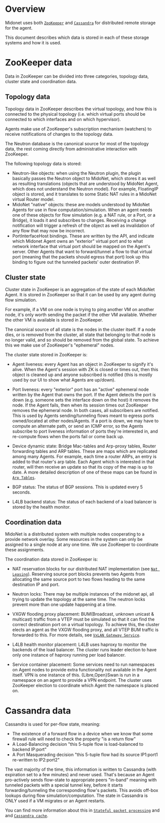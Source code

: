 # Overview

Midonet uses both [`ZooKeeper`][1] and [`Cassandra`][2] for
distributed remote storage for the agent.

This document describes which data is stored in each of these storage
systems and how it is used.

# ZooKeeper data

Data in ZooKeeper can be divided into three categories, topology data,
cluster state and coordination data.

## Topology data

Topology data in ZooKeeper describes the virtual topology, and how
this is connected to the physical topology (i.e. which virtual ports
should be connected to which interfaces and on which hypervisor).

Agents make use of ZooKeeper's subscription mechanism (watchers) to
receive notifications of changes to the topology data.

The Neutron database is the canonical source for most of the topology
data, the rest coming directly from administrative interaction with
ZooKeeper.

The following topology data is stored:
* Neutron-like objects: when using the Neutron plugin, the plugin
  basically passes the Neutron object to MidoNet, which stores it as
  well as resulting translations (objects that are understood by
  MidoNet Agent, which does not understand the Neutron model). For
  example, FloatingIP object is stored, and it translates to some
  Static NAT rules in a MidoNet virtual Router model.
* MidoNet "native" objects: these are models understood by MidoNet
  Agents for use in flow computation/simulation. When an agent needs
  one of these objects for flow simulation (e.g. a NAT rule, or a
  Port, or a Bridge), it loads it and subscribes to changes. Receiving
  a change notification will trigger a refresh of the object as well as
  invalidation of any flow that may now be incorrect.
* PortInterfaceHost bindings. These are written by the API, and indicate
  which Midonet Agent owns an "exterior" virtual port and to what network
  interface that virtual port should be mapped on the Agent's
  server. Other Agents that want to forward/tunnel a flow to that
  virtual port (meaning that the packets should egress that port) look
  up this binding to figure out the tunneled packets' outer destination
  IP.

## Cluster state

Cluster state in ZooKeeper is an aggregation of the state of each
MidoNet Agent. It is stored in ZooKeeper so that it can be used by any
agent during flow simulation.

For example, if a VM on one node is trying to ping another VM on
another node, it's only worth sending the packet if the other VM
available. Whether the other VM is available is stored in ZooKeeper.

The canonical source of all state is the nodes in the cluster
itself. If a node dies, or is removed from the cluster, all state that
belonging to that node is no longer valid, and so should be removed
from the global state. To achieve this we make use of ZooKeeper's
"ephemeral" nodes.

The cluster state stored in ZooKeeper is:
* Agent liveness: every Agent has an object in ZooKeeper to signify it's
  alive. When the Agent's session with ZK is closed or times out, then
  this object is cleaned up and anyone subscribed is notified (this is
  mostly used by our UI to show what Agents are up/down).

* Port liveness: every "exterior" port has an "active" ephemeral node
  written by the Agent that owns the port. If the Agent detects the port
  is down (e.g. someone sets the interface down on the host) it
  removes the node. If the Agent fails, then when its session times
  out ZooKeeper removes the ephemeral node. In both cases, all
  subscribers are notified. This is used by Agents sending/tunneling
  flows meant to egress ports owned/located  at other nodes/Agents. If
  a port is down, we may have to compute an alternate path, or send an
  ICMP error, so the Agents subscribe to port liveness information of
  ports they're interested in, and re-compute flows when the ports
  fail or come back up.

* Device dynamic state: Bridge Mac-tables and Arp-proxy tables, Router
  forwarding tables and ARP tables.
  These are maps which are replicated among many Agents. For example,
  each time a router ARPs, an entry is added to that router's arp
  table. Each Agent which is interested in that router, will then
  receive an update so that its copy of the map is up to date.
  A more detailed description of one of these maps can be found in
  [`Arp Tables`](arp_table.md).

* BGP status: The status of BGP sessions. This is updated every 5
  seconds.

* L4LB backend status: The status of each backend of a load balancer
  is stored by the health monitor.

## Coordination data

MidoNet is a distributed system with multiple nodes cooperating to
a provide network overlay. Some resources in the system can only be
assigned to a single node at any one time. We use ZooKeeper to
coordinate these assignments.

The coordination data stored in ZooKeeper is:

* NAT reservation blocks for our distributed NAT implementation (see
  [`Nat Leasing`](nat-leasing.md)).
  Reserving source port blocks prevents two Agents from allocating the
  same source port to two flows heading to the same destination IP and
  port.

* Neutron locks: There may be multiple instances of the midonet api,
  all trying to update the topology at the same time. The neutron
  locks prevent more than one update happening at a time.

* VXGW flooding proxy placement: BUM(Broadcast, unknown unicast &
  multicast) traffic from a VTEP must be simulated so that it can find
  the correct destination port on a virtual topology. To achieve this,
  the cluster elects an agent as the VXGW flooding proxy, and all VTEP
  BUM traffic is forwarded to this. For more details, see
  [`VxLAN Gateway Service`](vxgw_service.md).

* L4LB health monitor placement: L4LB uses haproxy to monitor the
  backends of the load balancer. The cluster runs leader election to
  have only one instance of haproxy running per load balancer.

* Service container placement: Some services need to run namespaces on
  Agent nodes to provide extra functionality not available in the
  Agent itself. VPN is one instance of this. {Libre,Open}Swan is run
  in a namespace on an agent to provide a VPN endpoint. The cluster
  uses ZooKeeper election to coordinate which Agent the namespace is
  placed on.

# Cassandra data

Cassandra is used for per-flow state, meaning:
* The existence of a forward flow in a device when we know that some
  firewall rule will need to check the property "is a return flow"
* A Load-Balancing decision "this 5-tuple flow is load-balanced to
  backend IP:port"
* A Port Masquerading decision "this 5-tuple flow had its source
  IP1:port1 re-written to IP2:port2"

The vast majority of the time, this information is written to
Cassandra (with expiration set to a few minutes) and never
used. That's because an Agent pro-actively sends flow-state to
appropriate peers "in-band" meaning with tunneled packets with a
special tunnel key, before it starts forwarding/tunneling the
corresponding flow's packets. This avoids off-box lookups during flow
simulation/computation. The state in Cassandra is ONLY used if a VM
migrates or an Agent restarts.

You can find more information about this in
[`Stateful packet processing`](stateful-packet-processing.md) and
and [`Cassandra cache`][3].

[1]: http://zookeeper.apache.org "Apache ZooKeeper"
[2]: http://cassandra.apache.org "Apache Cassandra"
[3]: http://docs.midokura.com/docs/latest/operations-guide/content/cassandra_cache.html "Cassandra Cache"
